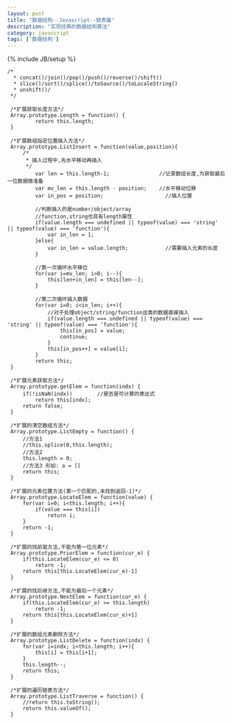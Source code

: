 ```yaml
---
layout: post
title: "数据结构--Javascript--链表篇"
description: "实现经典的数据结构算法"
category: javascript
tags: ['数据结构']
---
```

{% include JB/setup %}

    /*
      * concat()/join()/pop()/push()/reverse()/shift()
      * slice()/sort()/splice()/toSource()/toLocaleString()
      * unshift()/
     */
     
     /*扩展获取长度方法*/
     Array.prototype.Length = function() {
             return this.length;
     }
     
     /*扩展数组指定位置插入方法*/
     Array.prototype.ListInsert = function(value,position){
         /*
          * 插入过程中,先水平移动再插入 
          */
             var len = this.length-1;                //记录数组长度,为获取最后一位数据做准备
             var mv_len = this.length - position;    //水平移动位移
             var in_pos = position;                    //插入位置
     
             //判断插入的是number/object/array
             //function,string也具有length属性
             if(value.length === undefined || typeof(value) === 'string' || typeof(value) === 'function'){        
                 var in_len = 1;
             }else{
                 var in_len = value.length;            //需要插入元素的长度
             }

             //第一次循环水平移位
             for(var i=mv_len; i>0; i--){
                 this[len+in_len] = this[len--];
             }
     
             //第二次循环插入数据
             for(var i=0; i<in_len; i++){
                 //对于处理object/string/function这类的数据直接插入
                 if(value.length === undefined || typeof(value) === 'string' || typeof(value) === 'function'){
                     this[in_pos] = value;
                     continue;
                 }
                 this[in_pos++] = value[i];
             }
             return this;
     }
     
     /*扩展元素获取方法*/
     Array.prototype.getElem = function(indx) {
         if(!isNaN(indx))        //是否是可计算的表达式
             return this[indx];
         return false;
     }
     
     /*扩展的清空数组方法*/
     Array.prototype.ListEmpty = function() {
         //方法1
         //this.splice(0,this.length);
         //方法2
         this.length = 0;
         //方法3 形如: a = []
         return this;
     }
     
     /*扩展的元素位置方法(第一个匹配的,未找到返回-1)*/
     Array.prototype.LocateElem = function(value) {
         for(var i=0; i<this.length; i++){
             if(value === this[i])
                 return i;
         }
         return -1;
     }
     
     /*扩展的找前驱方法,不能为第一位元素*/
     Array.prototype.PriorElem = function(cur_e) {
         if(this.LocateElem(cur_e) <= 0)
             return -1;
         return this[this.LocateElem(cur_e)-1]
     }
     
     /*扩展的找后继方法,不能为最后一个元素*/
     Array.prototype.NextElem = function(cur_e) {
         if(this.LocateElem(cur_e) >= this.length)
             return -1;
         return this[this.LocateElem(cur_e)+1]
     }
     
     /*扩展的数组元素删除方法*/
     Array.prototype.ListDelete = function(indx) {
         for(var i=indx; i<this.length; i++){
             this[i] = this[i+1];
         }
         this.length--;
         return this;
     }
     
     /*扩展的遍历链表方法*/
     Array.prototype.ListTraverse = function() {
         //return this.toString();
         return this.valueOf();
     }
